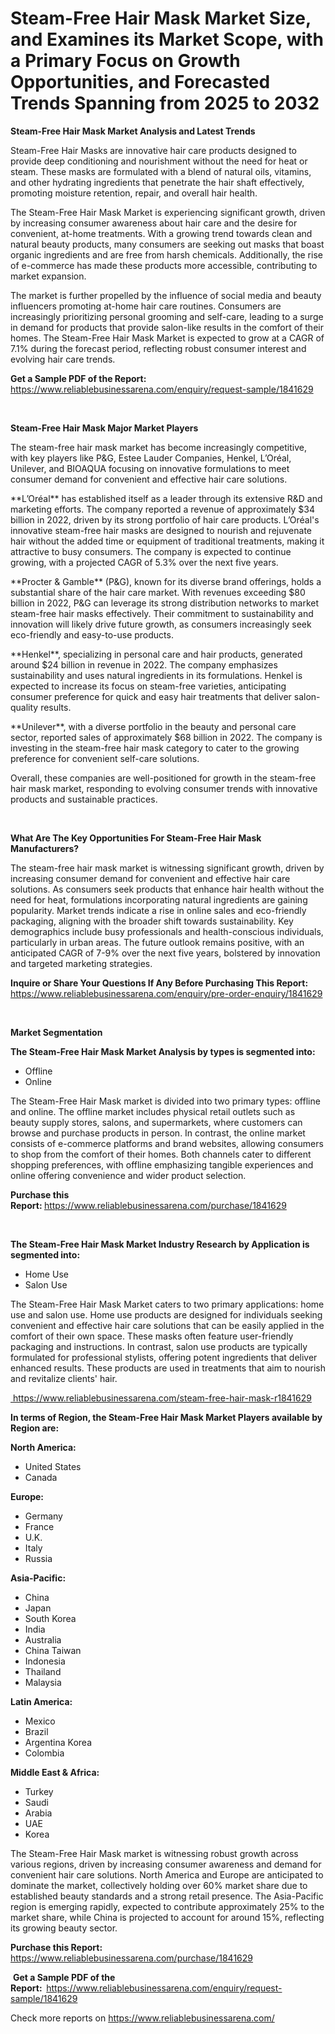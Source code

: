 <p><h1>Steam-Free Hair Mask Market Size, and Examines its Market Scope, with a Primary Focus on Growth Opportunities, and Forecasted Trends Spanning from 2025 to 2032</h1></p><p><strong>Steam-Free Hair Mask Market Analysis and Latest Trends</strong></p>
<p><p>Steam-Free Hair Masks are innovative hair care products designed to provide deep conditioning and nourishment without the need for heat or steam. These masks are formulated with a blend of natural oils, vitamins, and other hydrating ingredients that penetrate the hair shaft effectively, promoting moisture retention, repair, and overall hair health.</p><p>The Steam-Free Hair Mask Market is experiencing significant growth, driven by increasing consumer awareness about hair care and the desire for convenient, at-home treatments. With a growing trend towards clean and natural beauty products, many consumers are seeking out masks that boast organic ingredients and are free from harsh chemicals. Additionally, the rise of e-commerce has made these products more accessible, contributing to market expansion.</p><p>The market is further propelled by the influence of social media and beauty influencers promoting at-home hair care routines. Consumers are increasingly prioritizing personal grooming and self-care, leading to a surge in demand for products that provide salon-like results in the comfort of their homes. The Steam-Free Hair Mask Market is expected to grow at a CAGR of 7.1% during the forecast period, reflecting robust consumer interest and evolving hair care trends.</p></p>
<p><strong>Get a Sample PDF of the Report:&nbsp;</strong> <a href="https://www.reliablebusinessarena.com/enquiry/request-sample/1841629?utm_campaign=2231&utm_medium=2&utm_source=Github&utm_content=ia&utm_term=10022025&utm_id=steam-free-hair-mask">https://www.reliablebusinessarena.com/enquiry/request-sample/1841629</a></p>
<p>&nbsp;</p>
<p><strong>Steam-Free Hair Mask Major Market Players</strong></p>
<p><p>The steam-free hair mask market has become increasingly competitive, with key players like P&G, Estee Lauder Companies, Henkel, L’Oréal, Unilever, and BIOAQUA focusing on innovative formulations to meet consumer demand for convenient and effective hair care solutions. </p><p>**L’Oréal** has established itself as a leader through its extensive R&D and marketing efforts. The company reported a revenue of approximately $34 billion in 2022, driven by its strong portfolio of hair care products. L’Oréal's innovative steam-free hair masks are designed to nourish and rejuvenate hair without the added time or equipment of traditional treatments, making it attractive to busy consumers. The company is expected to continue growing, with a projected CAGR of 5.3% over the next five years.</p><p>**Procter & Gamble** (P&G), known for its diverse brand offerings, holds a substantial share of the hair care market. With revenues exceeding $80 billion in 2022, P&G can leverage its strong distribution networks to market steam-free hair masks effectively. Their commitment to sustainability and innovation will likely drive future growth, as consumers increasingly seek eco-friendly and easy-to-use products.</p><p>**Henkel**, specializing in personal care and hair products, generated around $24 billion in revenue in 2022. The company emphasizes sustainability and uses natural ingredients in its formulations. Henkel is expected to increase its focus on steam-free varieties, anticipating consumer preference for quick and easy hair treatments that deliver salon-quality results.</p><p>**Unilever**, with a diverse portfolio in the beauty and personal care sector, reported sales of approximately $68 billion in 2022. The company is investing in the steam-free hair mask category to cater to the growing preference for convenient self-care solutions.</p><p>Overall, these companies are well-positioned for growth in the steam-free hair mask market, responding to evolving consumer trends with innovative products and sustainable practices.</p></p>
<p>&nbsp;</p>
<p><strong>What Are The Key Opportunities For Steam-Free Hair Mask Manufacturers?</strong></p>
<p><p>The steam-free hair mask market is witnessing significant growth, driven by increasing consumer demand for convenient and effective hair care solutions. As consumers seek products that enhance hair health without the need for heat, formulations incorporating natural ingredients are gaining popularity. Market trends indicate a rise in online sales and eco-friendly packaging, aligning with the broader shift towards sustainability. Key demographics include busy professionals and health-conscious individuals, particularly in urban areas. The future outlook remains positive, with an anticipated CAGR of 7-9% over the next five years, bolstered by innovation and targeted marketing strategies.</p></p>
<p><strong>Inquire or Share Your Questions If Any Before Purchasing This Report:</strong> <a href="https://www.reliablebusinessarena.com/enquiry/pre-order-enquiry/1841629?utm_campaign=2231&utm_medium=2&utm_source=Github&utm_content=ia&utm_term=10022025&utm_id=steam-free-hair-mask">https://www.reliablebusinessarena.com/enquiry/pre-order-enquiry/1841629</a></p>
<p>&nbsp;</p>
<p><strong>Market Segmentation</strong></p>
<p><strong>The Steam-Free Hair Mask Market Analysis by types is segmented into:</strong></p>
<p><ul><li>Offline</li><li>Online</li></ul></p>
<p><p>The Steam-Free Hair Mask market is divided into two primary types: offline and online. The offline market includes physical retail outlets such as beauty supply stores, salons, and supermarkets, where customers can browse and purchase products in person. In contrast, the online market consists of e-commerce platforms and brand websites, allowing consumers to shop from the comfort of their homes. Both channels cater to different shopping preferences, with offline emphasizing tangible experiences and online offering convenience and wider product selection.</p></p>
<p><strong>Purchase this Report:&nbsp;</strong><a href="https://www.reliablebusinessarena.com/purchase/1841629?utm_campaign=2231&utm_medium=2&utm_source=Github&utm_content=ia&utm_term=10022025&utm_id=steam-free-hair-mask">https://www.reliablebusinessarena.com/purchase/1841629</a></p>
<p>&nbsp;</p>
<p><strong>The Steam-Free Hair Mask Market Industry Research by Application is segmented into:</strong></p>
<p><ul><li>Home Use</li><li>Salon Use</li></ul></p>
<p><p>The Steam-Free Hair Mask Market caters to two primary applications: home use and salon use. Home use products are designed for individuals seeking convenient and effective hair care solutions that can be easily applied in the comfort of their own space. These masks often feature user-friendly packaging and instructions. In contrast, salon use products are typically formulated for professional stylists, offering potent ingredients that deliver enhanced results. These products are used in treatments that aim to nourish and revitalize clients' hair.</p></p>
<p><a href="https://www.reliablebusinessarena.com/steam-free-hair-mask-r1841629?utm_campaign=2231&utm_medium=2&utm_source=Github&utm_content=ia&utm_term=10022025&utm_id=steam-free-hair-mask">&nbsp;https://www.reliablebusinessarena.com/steam-free-hair-mask-r1841629</a></p>
<p><strong>In terms of Region, the Steam-Free Hair Mask Market Players available by Region are:</strong></p>
<p>
    <p> <strong> North America: </strong>
        <ul>
            <li>United States</li>
            <li>Canada</li>
        </ul>
        </p> 
    <p> <strong> Europe: </strong>
        <ul>
            <li>Germany</li>
            <li>France</li>
            <li>U.K.</li>
            <li>Italy</li>
            <li>Russia</li>
        </ul>
        </p> 
    <p> <strong> Asia-Pacific: </strong>
        <ul>
            <li>China</li>
            <li>Japan</li>
            <li>South Korea</li>
            <li>India</li>
            <li>Australia</li>
            <li>China Taiwan</li>
            <li>Indonesia</li>
            <li>Thailand</li>
            <li>Malaysia</li>
        </ul>
        </p> 
    <p> <strong> Latin America: </strong>
        <ul>
            <li>Mexico</li>
            <li>Brazil</li>
            <li>Argentina Korea</li>
            <li>Colombia</li>
        </ul>
        </p> 
    <p> <strong> Middle East & Africa: </strong>
        <ul>
            <li>Turkey</li>
            <li>Saudi</li>
            <li>Arabia</li>
            <li>UAE</li>
            <li>Korea</li>
        </ul>
    </p>
    </p>
<p><p>The Steam-Free Hair Mask market is witnessing robust growth across various regions, driven by increasing consumer awareness and demand for convenient hair care solutions. North America and Europe are anticipated to dominate the market, collectively holding over 60% market share due to established beauty standards and a strong retail presence. The Asia-Pacific region is emerging rapidly, expected to contribute approximately 25% to the market share, while China is projected to account for around 15%, reflecting its growing beauty sector.</p></p>
<p><strong>Purchase this Report: </strong><a href="https://www.reliablebusinessarena.com/purchase/1841629?utm_campaign=2231&utm_medium=2&utm_source=Github&utm_content=ia&utm_term=10022025&utm_id=steam-free-hair-mask">https://www.reliablebusinessarena.com/purchase/1841629</a></p>
<p>&nbsp;<strong>Get a Sample PDF of the Report:&nbsp;&nbsp;</strong><a href="https://www.reliablebusinessarena.com/enquiry/request-sample/1841629?utm_campaign=2231&utm_medium=2&utm_source=Github&utm_content=ia&utm_term=10022025&utm_id=steam-free-hair-mask">https://www.reliablebusinessarena.com/enquiry/request-sample/1841629</a></p>
<p><strong></strong></p>
<p>Check more reports on <a href="https://www.reliablebusinessarena.com/?utm_campaign=2231&utm_medium=2&utm_source=Github&utm_content=ia&utm_term=10022025&utm_id=steam-free-hair-mask">https://www.reliablebusinessarena.com/</a></p>